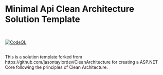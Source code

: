  # Minimal Api Clean Architecture Solution Template

<br/>

[![CodeQL](https://github.com/Lanz86/CleanArchitecture-MinimalApi/actions/workflows/codeql-analysis.yml/badge.svg?branch=main)](https://github.com/Lanz86/CleanArchitecture-MinimalApi/actions/workflows/codeql-analysis.yml)

<br/>
This is a solution template forked from https://github.com/jasontaylordev/CleanArchitecture for creating a ASP.NET Core following the principles of Clean Architecture. 
